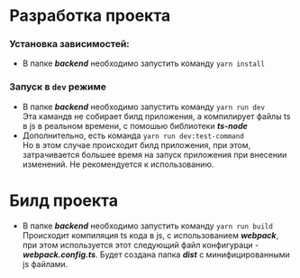 # Разработка проекта
### Установка зависимостей:
- В папке **_backend_** необходимо запустить команду
   `yarn install`
### Запуск в `dev` режиме 
- В папке **_backend_** необходимо запустить команду
  `yarn run dev` \
Эта камандв не собирает билд приложения, а компилирует файлы ts в js 
в реальном времени, с помошью библиотеки **_ts-node_**
- Дополнительно, есть команда `yarn run dev:test-command` \
Но в этом случае происходит билд приложения, при этом, затрачивается большее время на запуск приложения при внесении изменений.
Не рекомендуется к использованию.

# Билд проекта
- В папке **_backend_** необходимо запустить команду
  `yarn run build` \
Происходит компиляция ts кода в js, с использованием **_webpack_**,
при этом используется этот следующий файл конфигураци - **_webpack.config.ts_**.
Будет создана папка **_dist_** с минифицированными js файлами.
